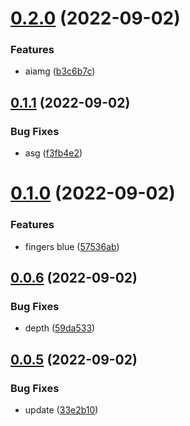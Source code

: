# [0.2.0](https://github.com/andreilg/crispy-bassoon/compare/v0.1.1...v0.2.0) (2022-09-02)


### Features

* aiamg ([b3c6b7c](https://github.com/andreilg/crispy-bassoon/commit/b3c6b7c1547cd6461cfcd15301408db0d657d8ce))



## [0.1.1](https://github.com/andreilg/crispy-bassoon/compare/v0.1.0...v0.1.1) (2022-09-02)


### Bug Fixes

* asg ([f3fb4e2](https://github.com/andreilg/crispy-bassoon/commit/f3fb4e2281e0e8e26ed692230a84221677912e95))



# [0.1.0](https://github.com/andreilg/crispy-bassoon/compare/v0.0.6...v0.1.0) (2022-09-02)


### Features

* fingers blue ([57536ab](https://github.com/andreilg/crispy-bassoon/commit/57536ab243f56306cdb9ede31feeb134be07df47))



## [0.0.6](https://github.com/andreilg/crispy-bassoon/compare/v0.0.5...v0.0.6) (2022-09-02)


### Bug Fixes

* depth ([59da533](https://github.com/andreilg/crispy-bassoon/commit/59da533175b9ed5a9320f635409391177b0808c7))



## [0.0.5](https://github.com/andreilg/crispy-bassoon/compare/v0.0.4...v0.0.5) (2022-09-02)


### Bug Fixes

* update ([33e2b10](https://github.com/andreilg/crispy-bassoon/commit/33e2b10d9ede2af117ed5cee3ffaba5ed82e2945))



